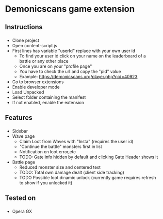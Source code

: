 <h1 align="left">Demonicscans game extension</h1>

###

<h2 align="left">Instructions</h2>

###

- Clone project
- Open content-script.js
- First lines has variable "userId" replace with your own user id
  - To find your user id click on your name on the leaderboard of a battle or any other place
  - Once you are on your "profile page"
  - You have to check the url and copy the "pid" value
  - Example: https://demonicscans.org/player.php?pid=40923
- Go to browser extensions
- Enable developer mode
- Load Unpacked
- Select folder containing the manifest
- If not enabled, enable the extension


###

<h2 align="left">Features</h2>

###

- Sidebar
- Wave page
  - Claim Loot from Waves with "Insta" (requires the user id)
  - "Continue the battle" monsters first in list
  - Notification on loot error,etc
  - TODO: Gate info hidden by default and clicking Gate Header shows it
- Battle page
  - Reduced monster size and centered text
  - TODO: Total own damage dealt (client side tracking)
  - TODO Possible loot dinamic unlock (currently game requires refresh to show if you unlocked it)

###

<h2 align="left">Tested on</h2>

###

- Opera GX

###

